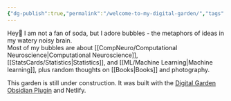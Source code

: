 ```yaml
---
{"dg-publish":true,"permalink":"/welcome-to-my-digital-garden/","tags":"gardenEntry"}
---
```



Hey🌱
I am not a fan of soda, but I adore bubbles - the metaphors of ideas in my watery noisy brain.   
Most of my bubbles are about [[CompNeuro/Computational Neuroscience\|Computational Neuroscience]], [[StatsCards/Statistics\|Statistics]], and [[ML/Machine Learning\|Machine learning]], plus random thoughts on [[Books\|Books]] and photography. 

This garden is still under construction. 
It was built with the [Digital Garden Obsidian Plugin](https://github.com/oleeskild/Obsidian-Digital-Garden) and Netlify.